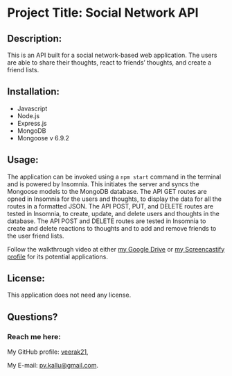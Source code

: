 # Project Title: Social Network API

## Description:
This is an API built for a social network-based web application. The users are able to share their thoughts, react to friends’ thoughts, and create a friend lists. 


## Installation:
 - Javascript
 - Node.js
 - Express.js
 - MongoDB
 - Mongoose v 6.9.2

 ## Usage:
 The application can be invoked using a `npm start` command in the terminal and is powered by Insomnia. This initiates the server and syncs the Mongoose models to the MongoDB database. The API GET routes are opned in Insomnia for the users and thoughts, to display the data for all the routes in a formatted JSON. The API POST, PUT, and DELETE routes are tested in Insomnia, to create, update, and delete users and thoughts in the database. The API POST and DELETE routes are tested in Insomnia to create and delete reactions to thoughts and to add and remove friends to the user friend lists.   


 Follow the walkthrough video at either [my Google Drive](https://drive.google.com/file/d/1O3C-iVgEaS97pLg7glDRneks-llgf_h9/view?usp=sharing) or [my Screencastify profile](https://watch.screencastify.com/v/UaGqInulGxkrwVxsCwbv) for its potential applications. 

 ## License:
  This application does not need any license.


## Questions?
  ### Reach me here: 
   My GitHub profile:   [veerak21](https://github.com/veerak21),

   My E-mail: pv.kallu@gmail.com.